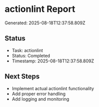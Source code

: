 # actionlint Report

Generated: 2025-08-18T12:37:58.809Z

## Status
- Task: actionlint
- Status: Completed
- Timestamp: 2025-08-18T12:37:58.809Z

## Next Steps
- Implement actual actionlint functionality
- Add proper error handling
- Add logging and monitoring
